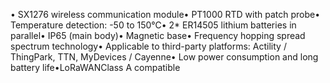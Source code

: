 • SX1276 wireless communication module• PT1000 RTD with patch probe• Temperature detection: -50 to 150℃• 2* ER14505 lithium batteries in parallel• IP65 (main body)• Magnetic base• Frequency hopping spread spectrum technology• Applicable to third-party platforms: Actility / ThingPark, TTN, MyDevices / Cayenne• Low power consumption and long battery life•LoRaWANClass A compatible
